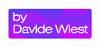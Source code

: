 
![By Davide Wiest](https://github.com/DavideWiest/DavideWiest/blob/main/davidewiest-badge-sm.png?raw=true)
